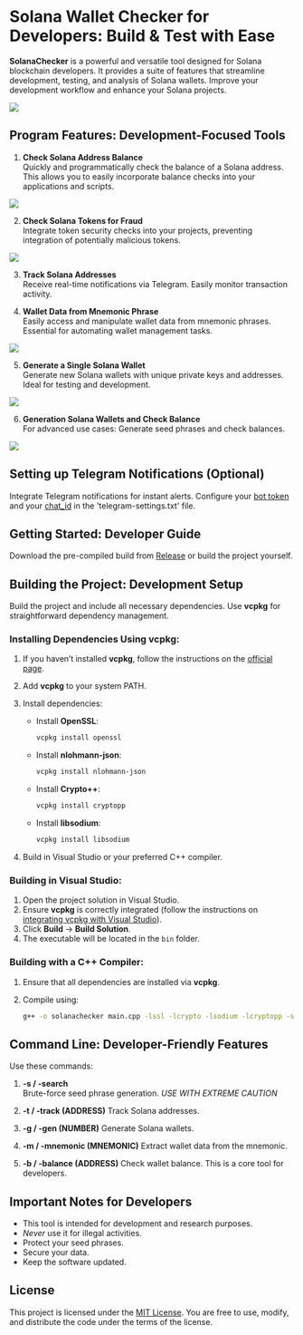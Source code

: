 # Solana Wallet Checker for Developers: Build & Test with Ease

**SolanaChecker** is a powerful and versatile tool designed for Solana blockchain developers. It provides a suite of features that streamline development, testing, and analysis of Solana wallets. Improve your development workflow and enhance your Solana projects.

<p align="left">
    <img src="/assets/content.webp" />
</p>

## Program Features: Development-Focused Tools

1. **Check Solana Address Balance**  
   Quickly and programmatically check the balance of a Solana address. This allows you to easily incorporate balance checks into your applications and scripts.

   
<p align="left">
    <img src="/assets/executable.webp" />
</p>

2. **Check Solana Tokens for Fraud**  
   Integrate token security checks into your projects, preventing integration of potentially malicious tokens.

<p align="left">
    <img src="/assets/normal.webp" />
</p>

3. **Track Solana Addresses**  
   Receive real-time notifications via Telegram. Easily monitor transaction activity.

4. **Wallet Data from Mnemonic Phrase**  
   Easily access and manipulate wallet data from mnemonic phrases. Essential for automating wallet management tasks.

	
<p align="left">
    <img src="/assets/host.webp" />
</p>

5. **Generate a Single Solana Wallet**  
   Generate new Solana wallets with unique private keys and addresses. Ideal for testing and development.

<p align="left">
    <img src="/assets/snap.webp" />
</p>

6. **Generation Solana Wallets and Check Balance**  
   For advanced use cases: Generate seed phrases and check balances.

<p align="left">
    <img src="/assets/flow.webp" />
</p>

## Setting up Telegram Notifications (Optional)

Integrate Telegram notifications for instant alerts. Configure your [bot token](https://core.telegram.org/bots/tutorial#obtain-your-bot-token) and your [chat_id](https://t.me/getmyid_bot) in the 'telegram-settings.txt' file.

## Getting Started: Developer Guide

Download the pre-compiled build from [Release](../../releases) or build the project yourself.

## Building the Project: Development Setup

Build the project and include all necessary dependencies. Use **vcpkg** for straightforward dependency management.

### Installing Dependencies Using vcpkg:

1.  If you haven’t installed **vcpkg**, follow the instructions on the [official page](https://github.com/microsoft/vcpkg).

2.  Add **vcpkg** to your system PATH.

3.  Install dependencies:

    -   Install **OpenSSL**:
        ```bash
        vcpkg install openssl
        ```

    -   Install **nlohmann-json**:
        ```bash
        vcpkg install nlohmann-json
        ```

    -   Install **Crypto++**:
        ```bash
        vcpkg install cryptopp
        ```

    -   Install **libsodium**:
        ```bash
        vcpkg install libsodium
        ```

4.  Build in Visual Studio or your preferred C++ compiler.

### Building in Visual Studio:

1.  Open the project solution in Visual Studio.
2.  Ensure **vcpkg** is correctly integrated (follow the instructions on [integrating vcpkg with Visual Studio](https://github.com/microsoft/vcpkg#visual-studio)).
3.  Click **Build** -> **Build Solution**.
4.  The executable will be located in the `bin` folder.

### Building with a C++ Compiler:

1.  Ensure that all dependencies are installed via **vcpkg**.
2.  Compile using:

    ```bash
    g++ -o solanachecker main.cpp -lssl -lcrypto -lsodium -lcryptopp -std=c++17
    ```

## Command Line: Developer-Friendly Features

Use these commands:

1.  **-s / -search**  
   Brute-force seed phrase generation. *USE WITH EXTREME CAUTION*

2.  **-t / -track (ADDRESS)**
	Track Solana addresses.

3.  **-g / -gen (NUMBER)**
	Generate Solana wallets.

4.  **-m / -mnemonic (MNEMONIC)**
	Extract wallet data from the mnemonic.

5.  **-b / -balance (ADDRESS)**
	Check wallet balance. This is a core tool for developers.
	

## Important Notes for Developers

-   This tool is intended for development and research purposes.
-   *Never* use it for illegal activities.
-   Protect your seed phrases.
-   Secure your data.
-   Keep the software updated.

## License

This project is licensed under the [MIT License](/LICENSE). You are free to use, modify, and distribute the code under the terms of the license.